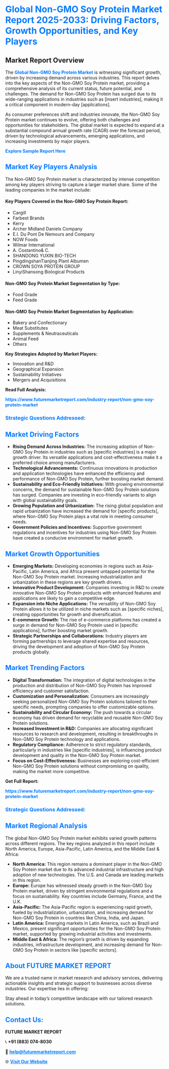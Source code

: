 <h1 style="color: #007BFF;">Global Non-GMO Soy Protein Market Report 2025-2033: Driving Factors, Growth Opportunities, and Key Players</h1>

<section id="overview">
<h2>Market Report Overview</h2>
<p>The <a href="https://www.futuremarketreport.com/industry-report/non-gmo-soy-protein-market" style="color: #007BFF; text-decoration: none;"><strong>Global Non-GMO Soy Protein Market</strong></a> is witnessing significant growth, driven by increasing demand across various industries. This report delves into the key aspects of the Non-GMO Soy Protein market, providing a comprehensive analysis of its current status, future potential, and challenges. The demand for Non-GMO Soy Protein has surged due to its wide-ranging applications in industries such as [insert industries], making it a critical component in modern-day [applications].</p>
<p>As consumer preferences shift and industries innovate, the Non-GMO Soy Protein market continues to evolve, offering both challenges and opportunities for stakeholders. The global market is expected to expand at a substantial compound annual growth rate (CAGR) over the forecast period, driven by technological advancements, emerging applications, and increasing investments by major players.</p>
</section>

<section id="overview">
<p><a href="https://www.futuremarketreport.com/request-sample/reportId=57189" style="color: #007BFF; text-decoration: none;"><strong>Explore Sample Report Here</strong></a></p>
</section>

<section id="key-players">
<h2 style="color: #007BFF;">Market Key Players Analysis</h2>
<p>The Non-GMO Soy Protein market is characterized by intense competition among key players striving to capture a larger market share. Some of the leading companies in the market include:</p>
<h4>Key Players Covered in the Non-GMO Soy Protein Report:</h4>
<ul><li>Cargill</li><li>Farbest Brands</li><li>Kerry</li><li>Archer Midland Daniels Company</li><li>E.I. Du Pont De Nemours and Company</li><li>NOW Foods</li><li>Wilmar International</li><li>A. Costantino&amp; C.</li><li>SHANDONG YUXIN BIO-TECH</li><li>PingdingshanTianjing Plant Albumen</li><li>CROWN SOYA PROTEIN GROUP</li><li>LinyiShansong Biological Products</li></ul>
<h4>Non-GMO Soy Protein Market Segmentation by Type:</h4>
<ul><li>Food Grade</li><li>Feed Grade</li></ul>

<h4>Non-GMO Soy Protein Market Segmentation by Application:</h4>
<ul><li>Bakery and Confectionary</li><li>Meat Substitutes</li><li>Supplements &amp; Neutraceuticals</li><li>Animal Feed</li><li>Others</li></ul>
<p><strong>Key Strategies Adopted by Market Players:</strong></p>
<ul>
<li>Innovation and R&D</li>
<li>Geographical Expansion</li>
<li>Sustainability Initiatives</li>
<li>Mergers and Acquisitions</li>
</ul>
</section>

<section>
<p><strong>Read Full Analysis: </strong></p><a href="https://www.futuremarketreport.com/industry-report/non-gmo-soy-protein-market" style="color: #007BFF; text-decoration: none;"><strong>https://www.futuremarketreport.com/industry-report/non-gmo-soy-protein-market</strong></a>
<h3 style="color: #007BFF;">Strategic Questions Addressed:</h3>
</section>

<section id="driving-factors">
<h2 style="color: #007BFF;">Market Driving Factors</h2>
<ul>
<li><strong>Rising Demand Across Industries:</strong> The increasing adoption of Non-GMO Soy Protein in industries such as [specific industries] is a major growth driver. Its versatile applications and cost-effectiveness make it a preferred choice among manufacturers.</li>
<li><strong>Technological Advancements:</strong> Continuous innovations in production and application technologies have enhanced the efficiency and performance of Non-GMO Soy Protein, further boosting market demand.</li>
<li><strong>Sustainability and Eco-Friendly Initiatives:</strong> With growing environmental concerns, the demand for sustainable Non-GMO Soy Protein solutions has surged. Companies are investing in eco-friendly variants to align with global sustainability goals.</li>
<li><strong>Growing Population and Urbanization:</strong> The rising global population and rapid urbanization have increased the demand for [specific products], where Non-GMO Soy Protein plays a vital role in meeting consumer needs.</li>
<li><strong>Government Policies and Incentives:</strong> Supportive government regulations and incentives for industries using Non-GMO Soy Protein have created a conducive environment for market growth.</li>
</ul>
</section>

<section id="growth-opportunities">
<h2 style="color: #007BFF;">Market Growth Opportunities</h2>
<ul>
<li><strong>Emerging Markets:</strong> Developing economies in regions such as Asia-Pacific, Latin America, and Africa present untapped potential for the Non-GMO Soy Protein market. Increasing industrialization and urbanization in these regions are key growth drivers.</li>
<li><strong>Innovative Product Development:</strong> Companies investing in R&D to create innovative Non-GMO Soy Protein products with enhanced features and applications are likely to gain a competitive edge.</li>
<li><strong>Expansion into Niche Applications:</strong> The versatility of Non-GMO Soy Protein allows it to be utilized in niche markets such as [specific niches], creating opportunities for growth and diversification.</li>
<li><strong>E-commerce Growth:</strong> The rise of e-commerce platforms has created a surge in demand for Non-GMO Soy Protein used in [specific applications], further boosting market growth.</li>
<li><strong>Strategic Partnerships and Collaborations:</strong> Industry players are forming partnerships to leverage shared expertise and resources, driving the development and adoption of Non-GMO Soy Protein products globally.</li>
</ul>
</section>

<section id="trending-factors">
<h2 style="color: #007BFF;">Market Trending Factors</h2>
<ul>
<li><strong>Digital Transformation:</strong> The integration of digital technologies in the production and distribution of Non-GMO Soy Protein has improved efficiency and customer satisfaction.</li>
<li><strong>Customization and Personalization:</strong> Consumers are increasingly seeking personalized Non-GMO Soy Protein solutions tailored to their specific needs, prompting companies to offer customizable options.</li>
<li><strong>Sustainability and Circular Economy:</strong> The push towards a circular economy has driven demand for recyclable and reusable Non-GMO Soy Protein solutions.</li>
<li><strong>Increased Investment in R&D:</strong> Companies are allocating significant resources to research and development, resulting in breakthroughs in Non-GMO Soy Protein technology and applications.</li>
<li><strong>Regulatory Compliance:</strong> Adherence to strict regulatory standards, particularly in industries like [specific industries], is influencing product development and quality in the Non-GMO Soy Protein market.</li>
<li><strong>Focus on Cost-Effectiveness:</strong> Businesses are exploring cost-efficient Non-GMO Soy Protein solutions without compromising on quality, making the market more competitive.</li>
</ul>
</section>

<section>
<p><strong>Get Full Report: </strong></p><a href="https://www.futuremarketreport.com/industry-report/non-gmo-soy-protein-market" style="color: #007BFF; text-decoration: none;"><strong>https://www.futuremarketreport.com/industry-report/non-gmo-soy-protein-market</strong></a>
<h3 style="color: #007BFF;">Strategic Questions Addressed:</h3>
</section>


<section id="regional-analysis">
<h2 style="color: #007BFF;">Market Regional Analysis</h2>
<p>The global Non-GMO Soy Protein market exhibits varied growth patterns across different regions. The key regions analyzed in this report include North America, Europe, Asia-Pacific, Latin America, and the Middle East & Africa:</p>
<ul>
<li><strong>North America:</strong> This region remains a dominant player in the Non-GMO Soy Protein market due to its advanced industrial infrastructure and high adoption of new technologies. The U.S. and Canada are leading markets in this region.</li>
<li><strong>Europe:</strong> Europe has witnessed steady growth in the Non-GMO Soy Protein market, driven by stringent environmental regulations and a focus on sustainability. Key countries include Germany, France, and the U.K.</li>
<li><strong>Asia-Pacific:</strong> The Asia-Pacific region is experiencing rapid growth, fueled by industrialization, urbanization, and increasing demand for Non-GMO Soy Protein in countries like China, India, and Japan.</li>
<li><strong>Latin America:</strong> Emerging markets in Latin America, such as Brazil and Mexico, present significant opportunities for the Non-GMO Soy Protein market, supported by growing industrial activities and investments.</li>
<li><strong>Middle East & Africa:</strong> The region’s growth is driven by expanding industries, infrastructure development, and increasing demand for Non-GMO Soy Protein in sectors like [specific sectors].</li>
</ul>
</section>

<footer>
<h2 style="color: #007BFF;">About FUTURE MARKET REPORT</h2>
<p>We are a trusted name in market research and advisory services, delivering actionable insights and strategic support to businesses across diverse industries. Our expertise lies in offering:</p>

<p>Stay ahead in today’s competitive landscape with our tailored research solutions.</p>

<h2 style="color: #007BFF;">Contact Us:</h2>
<p><strong>FUTURE MARKET REPORT</strong></p>
<p>📞 <strong>+91 (883) 074-8030</strong></p>
<p>📧 <strong><a href="mailto:help@futuremarketreport.com" style="color: #007BFF;">help@futuremarketreport.com</a></strong></p>
<p>🌐 <strong><a href="https://www.futuremarketreport.com/" style="color: #007BFF;">Visit Our Website</a></strong></p>
</footer>